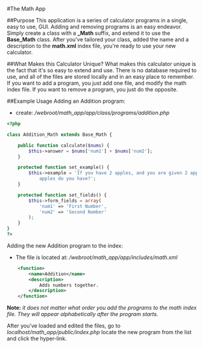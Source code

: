 #The Math App

##Purpose
This application is a series of calculator programs in a single, easy to use, GUI. 
Adding and removing programs is an easy endeavor. Simply create a class 
with a **_Math** suffix, and extend it to use the **Base_Math** class. After 
you've tailored your class, added the name and a description to the **math.xml** 
index file, you're ready to use your new calculator. 

##What Makes this Calculator Unique?
What makes this calculator unique is the fact that it's so easy to extend and use. 
There is no database required to use, and all of the files are stored locally and in 
an easy place to remember. If you want to add a program, you just add one file, and
modify the math index file. If you want to remove a program, you just do the opposite.

##Example Usage
Adding an Addition program:

- create: */webroot/math_app/app/class/programs/addition.php*

```php
<?php

class Addition_Math extends Base_Math {

    public function calculate($nums) {
        $this->answer = $nums['num1'] + $nums['num2'];
    }

    protected function set_example() {
        $this->example = 'If you have 2 apples, and you are given 2 apples, how many 
            apples do you have?';
    }

    protected function set_fields() {
        $this->form_fields = array(
            'num1' => 'First Number',
            'num2' => 'Second Number'
        );
    }
}
?>
```

Adding the new Addition program to the index:

- The file is located at: */webroot/math_app/app/includes/math.xml*

```xml
    <function>
        <name>Addition</name>
        <description>
            Adds numbers together.
        </description>
    </function>
```

**Note:** *it does not matter what order you add the programs to the math index file.
They will appear alphabetically after the program starts.*

After you've loaded and edited the files, go to *localhost/math_app/public/index.php* 
locate the new program from the list and click the hyper-link. 